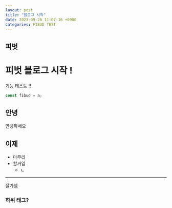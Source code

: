 ```yaml
---
layout: post
title: "블로그 시작"
date: 2023-09-26 11:07:16 +0900
categories: FIBUD TEST
---
```


## 피벗

# 피벗 블로그 시작 !

기능 테스트 !!

```javascript
const fibud = a;
```

## 안녕

안녕하세요

## 이제

- 마무리
- 할거임
  - ㄴ

---

잘가셈

### 하위 태그?

